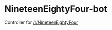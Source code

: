 NineteenEightyFour-bot
======================

Controller for [/r/NineteenEightyFour](http://www.reddit.com/r/NineteenEightyFour/)
